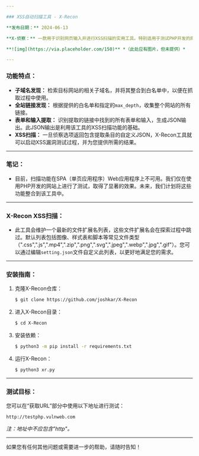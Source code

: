 ```yaml
---

### XSS自动扫描工具 - X-Recon

**发布日期：** 2024-06-13

**X-侦察：** 一款用于识别网页输入并进行XSS扫描的实用工具。特别适用于测试PHP开发的网站，其他网站的效果请自行测试。

**![img](https://via.placeholder.com/150)** *（此处应有图片，但未提供）*

---
```


### 功能特点：

- **子域名发现：** 检索目标网站的相关子域名，并将其整合到白名单中，以便在抓取过程中使用。
- **全站链接发现：** 根据提供的白名单和指定的`max_depth`，收集整个网站的所有链接。
- **表单和输入提取：** 识别提取的链接中找到的所有表单和输入，生成JSON输出。此JSON输出是利用该工具的XSS扫描功能的基础。
- **XSS扫描：** 一旦侦察选项返回包含提取条目的自定义JSON，X-Recon工具就可以启动XSS漏洞测试过程，并为您提供所需的结果。

---

### 笔记：

- 目前，扫描功能在SPA（单页应用程序）Web应用程序上不可用。我们仅在使用PHP开发的网站上进行了测试，取得了显著的效果。未来，我们计划将这些功能整合到该工具中。

---

### X-Recon XSS扫描：

- 此工具会维护一个最新的文件扩展名列表，这些文件扩展名会在探索过程中跳过。默认列表包括图像、样式表和脚本等常见文件类型（".css",".js",".mp4",".zip",".png",".svg",".jpeg",".webp",".jpg",".gif"）。您可以通过编辑`setting.json`文件自定义此列表，以更好地满足您的需求。

---

### 安装指南：

1. 克隆X-Recon仓库：
   ```bash
   $ git clone https://github.com/joshkar/X-Recon
   ```
2. 进入X-Recon目录：
   ```bash
   $ cd X-Recon
   ```
3. 安装依赖：
   ```bash
   $ python3 -m pip install -r requirements.txt
   ```
4. 运行X-Recon：
   ```bash
   $ python3 xr.py
   ```

---

### 测试目标：

您可以在“获取URL”部分中使用以下地址进行测试：

```
http://testphp.vulnweb.com
```

*注：地址中不应包含"http"。*

---

如果您有任何其他问题或需要进一步的帮助，请随时告知！
